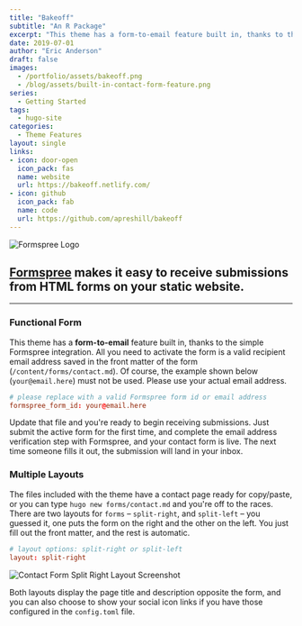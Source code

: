 ```yaml
---
title: "Bakeoff"
subtitle: "An R Package"
excerpt: "This theme has a form-to-email feature built in, thanks to the simple Formspree integration. All you need to activate the form is a valid recipient email address saved in the form front matter."
date: 2019-07-01
author: "Eric Anderson"
draft: false
images:
  - /portfolio/assets/bakeoff.png
  - /blog/assets/built-in-contact-form-feature.png
series:
  - Getting Started
tags:
  - hugo-site
categories:
  - Theme Features
layout: single
links:
- icon: door-open
  icon_pack: fas
  name: website
  url: https://bakeoff.netlify.com/
- icon: github
  icon_pack: fab
  name: code
  url: https://github.com/apreshill/bakeoff
---
```


![Formspree Logo](/blog/assets/formspree-logo.png)

## [Formspree](https://formspree.io) makes it easy to receive submissions from HTML forms on your static website.

---

### Functional Form

This theme has a **form-to-email** feature built in, thanks to the simple Formspree integration. All you need to activate the form is a valid recipient email address saved in the front matter of the form
(`/content/forms/contact.md`). Of course, the example shown below (`your@email.here`) must not be used. Please use your actual email address.

```toml
# please replace with a valid Formspree form id or email address
formspree_form_id: your@email.here
```

Update that file and you're ready to begin receiving submissions. Just submit
the active form for the first time, and complete the email address verification
step with Formspree, and your contact form is live. The next time someone
fills it out, the submission will land in your inbox.

### Multiple Layouts

The files included with the theme have a contact page ready for copy/paste, or
you can type `hugo new forms/contact.md` and you're off to the races. There are two
layouts for `forms` – `split-right`, and `split-left` – you guessed it, one puts
the form on the right and the other on the left. You just fill out the front
matter, and the rest is automatic.

```toml
# layout options: split-right or split-left
layout: split-right
```

![Contact Form Split Right Layout Screenshot](/blog/assets/built-in-contact-form-feature.png)

Both layouts display the page title and description opposite the form, and you
can also choose to show your social icon links if you have those configured in
the `config.toml` file.
